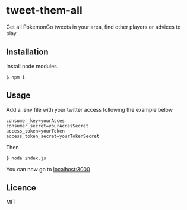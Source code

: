 # tweet-them-all
Get all PokemonGo tweets in your area, find other players or advices to play.

## Installation

Install node modules.

```shell
$ npm i
```

## Usage

Add a .env file with your twitter access following the example below

```shell
consumer_key=yourAcces
consumer_secret=yourAccesSecret
access_token=yourToken
access_token_secret=yourTokenSecret
```

Then

```shell
$ node index.js
```

You can now go to [localhost:3000](http://localhost:3000)

## Licence
MIT
